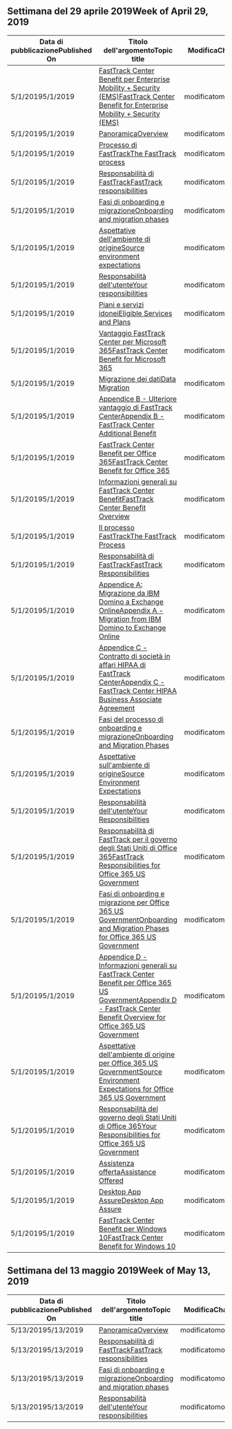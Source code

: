 <!-- This file is generated automatically each week. Changes made to this file will be overwritten.-->




## <a name="week-of-april-29-2019"></a><span data-ttu-id="f05e9-101">Settimana del 29 aprile 2019</span><span class="sxs-lookup"><span data-stu-id="f05e9-101">Week of April 29, 2019</span></span>


| <span data-ttu-id="f05e9-102">Data di pubblicazione</span><span class="sxs-lookup"><span data-stu-id="f05e9-102">Published On</span></span> |<span data-ttu-id="f05e9-103">Titolo dell'argomento</span><span class="sxs-lookup"><span data-stu-id="f05e9-103">Topic title</span></span> | <span data-ttu-id="f05e9-104">Modifica</span><span class="sxs-lookup"><span data-stu-id="f05e9-104">Change</span></span> |
|------|------------|--------|
| <span data-ttu-id="f05e9-105">5/1/2019</span><span class="sxs-lookup"><span data-stu-id="f05e9-105">5/1/2019</span></span> | [<span data-ttu-id="f05e9-106">FastTrack Center Benefit per Enterprise Mobility + Security (EMS)</span><span class="sxs-lookup"><span data-stu-id="f05e9-106">FastTrack Center Benefit for Enterprise Mobility + Security (EMS)</span></span>](/FastTrack/ems-fasttrack-benefit-for-ems) | <span data-ttu-id="f05e9-107">modificato</span><span class="sxs-lookup"><span data-stu-id="f05e9-107">modified</span></span> |
| <span data-ttu-id="f05e9-108">5/1/2019</span><span class="sxs-lookup"><span data-stu-id="f05e9-108">5/1/2019</span></span> | [<span data-ttu-id="f05e9-109">Panoramica</span><span class="sxs-lookup"><span data-stu-id="f05e9-109">Overview</span></span>](/FastTrack/ems-fasttrack-benefit-overview) | <span data-ttu-id="f05e9-110">modificato</span><span class="sxs-lookup"><span data-stu-id="f05e9-110">modified</span></span> |
| <span data-ttu-id="f05e9-111">5/1/2019</span><span class="sxs-lookup"><span data-stu-id="f05e9-111">5/1/2019</span></span> | [<span data-ttu-id="f05e9-112">Processo di FastTrack</span><span class="sxs-lookup"><span data-stu-id="f05e9-112">The FastTrack process</span></span>](/FastTrack/ems-fasttrack-process) | <span data-ttu-id="f05e9-113">modificato</span><span class="sxs-lookup"><span data-stu-id="f05e9-113">modified</span></span> |
| <span data-ttu-id="f05e9-114">5/1/2019</span><span class="sxs-lookup"><span data-stu-id="f05e9-114">5/1/2019</span></span> | [<span data-ttu-id="f05e9-115">Responsabilità di FastTrack</span><span class="sxs-lookup"><span data-stu-id="f05e9-115">FastTrack responsibilities</span></span>](/FastTrack/ems-fasttrack-responsibilities) | <span data-ttu-id="f05e9-116">modificato</span><span class="sxs-lookup"><span data-stu-id="f05e9-116">modified</span></span> |
| <span data-ttu-id="f05e9-117">5/1/2019</span><span class="sxs-lookup"><span data-stu-id="f05e9-117">5/1/2019</span></span> | [<span data-ttu-id="f05e9-118">Fasi di onboarding e migrazione</span><span class="sxs-lookup"><span data-stu-id="f05e9-118">Onboarding and migration phases</span></span>](/FastTrack/ems-onboarding-phases) | <span data-ttu-id="f05e9-119">modificato</span><span class="sxs-lookup"><span data-stu-id="f05e9-119">modified</span></span> |
| <span data-ttu-id="f05e9-120">5/1/2019</span><span class="sxs-lookup"><span data-stu-id="f05e9-120">5/1/2019</span></span> | [<span data-ttu-id="f05e9-121">Aspettative dell'ambiente di origine</span><span class="sxs-lookup"><span data-stu-id="f05e9-121">Source environment expectations</span></span>](/FastTrack/ems-source-environment-expectations) | <span data-ttu-id="f05e9-122">modificato</span><span class="sxs-lookup"><span data-stu-id="f05e9-122">modified</span></span> |
| <span data-ttu-id="f05e9-123">5/1/2019</span><span class="sxs-lookup"><span data-stu-id="f05e9-123">5/1/2019</span></span> | [<span data-ttu-id="f05e9-124">Responsabilità dell'utente</span><span class="sxs-lookup"><span data-stu-id="f05e9-124">Your responsibilities</span></span>](/FastTrack/ems-your-responsibilities) | <span data-ttu-id="f05e9-125">modificato</span><span class="sxs-lookup"><span data-stu-id="f05e9-125">modified</span></span> |
| <span data-ttu-id="f05e9-126">5/1/2019</span><span class="sxs-lookup"><span data-stu-id="f05e9-126">5/1/2019</span></span> | [<span data-ttu-id="f05e9-127">Piani e servizi idonei</span><span class="sxs-lookup"><span data-stu-id="f05e9-127">Eligible Services and Plans</span></span>](/FastTrack/m365-eligible-services-and-plans) | <span data-ttu-id="f05e9-128">modificato</span><span class="sxs-lookup"><span data-stu-id="f05e9-128">modified</span></span> |
| <span data-ttu-id="f05e9-129">5/1/2019</span><span class="sxs-lookup"><span data-stu-id="f05e9-129">5/1/2019</span></span> | [<span data-ttu-id="f05e9-130">Vantaggio FastTrack Center per Microsoft 365</span><span class="sxs-lookup"><span data-stu-id="f05e9-130">FastTrack Center Benefit for Microsoft 365</span></span>](/FastTrack/m365-fasttrack-benefit-overview) | <span data-ttu-id="f05e9-131">modificato</span><span class="sxs-lookup"><span data-stu-id="f05e9-131">modified</span></span> |
| <span data-ttu-id="f05e9-132">5/1/2019</span><span class="sxs-lookup"><span data-stu-id="f05e9-132">5/1/2019</span></span> | [<span data-ttu-id="f05e9-133">Migrazione dei dati</span><span class="sxs-lookup"><span data-stu-id="f05e9-133">Data Migration</span></span>](/FastTrack/o365-data-migration) | <span data-ttu-id="f05e9-134">modificato</span><span class="sxs-lookup"><span data-stu-id="f05e9-134">modified</span></span> |
| <span data-ttu-id="f05e9-135">5/1/2019</span><span class="sxs-lookup"><span data-stu-id="f05e9-135">5/1/2019</span></span> | [<span data-ttu-id="f05e9-136">Appendice B - Ulteriore vantaggio di FastTrack Center</span><span class="sxs-lookup"><span data-stu-id="f05e9-136">Appendix B - FastTrack Center Additional Benefit</span></span>](/FastTrack/o365-fasttrack-additional-benefits) | <span data-ttu-id="f05e9-137">modificato</span><span class="sxs-lookup"><span data-stu-id="f05e9-137">modified</span></span> |
| <span data-ttu-id="f05e9-138">5/1/2019</span><span class="sxs-lookup"><span data-stu-id="f05e9-138">5/1/2019</span></span> | [<span data-ttu-id="f05e9-139">FastTrack Center Benefit per Office 365</span><span class="sxs-lookup"><span data-stu-id="f05e9-139">FastTrack Center Benefit for Office 365</span></span>](/FastTrack/o365-fasttrack-benefit-for-office-365) | <span data-ttu-id="f05e9-140">modificato</span><span class="sxs-lookup"><span data-stu-id="f05e9-140">modified</span></span> |
| <span data-ttu-id="f05e9-141">5/1/2019</span><span class="sxs-lookup"><span data-stu-id="f05e9-141">5/1/2019</span></span> | [<span data-ttu-id="f05e9-142">Informazioni generali su FastTrack Center Benefit</span><span class="sxs-lookup"><span data-stu-id="f05e9-142">FastTrack Center Benefit Overview</span></span>](/FastTrack/o365-fasttrack-benefit-overview) | <span data-ttu-id="f05e9-143">modificato</span><span class="sxs-lookup"><span data-stu-id="f05e9-143">modified</span></span> |
| <span data-ttu-id="f05e9-144">5/1/2019</span><span class="sxs-lookup"><span data-stu-id="f05e9-144">5/1/2019</span></span> | [<span data-ttu-id="f05e9-145">Il processo FastTrack</span><span class="sxs-lookup"><span data-stu-id="f05e9-145">The FastTrack Process</span></span>](/FastTrack/o365-fasttrack-process) | <span data-ttu-id="f05e9-146">modificato</span><span class="sxs-lookup"><span data-stu-id="f05e9-146">modified</span></span> |
| <span data-ttu-id="f05e9-147">5/1/2019</span><span class="sxs-lookup"><span data-stu-id="f05e9-147">5/1/2019</span></span> | [<span data-ttu-id="f05e9-148">Responsabilità di FastTrack</span><span class="sxs-lookup"><span data-stu-id="f05e9-148">FastTrack Responsibilities</span></span>](/FastTrack/o365-fasttrack-responsibilities) | <span data-ttu-id="f05e9-149">modificato</span><span class="sxs-lookup"><span data-stu-id="f05e9-149">modified</span></span> |
| <span data-ttu-id="f05e9-150">5/1/2019</span><span class="sxs-lookup"><span data-stu-id="f05e9-150">5/1/2019</span></span> | [<span data-ttu-id="f05e9-151">Appendice A: Migrazione da IBM Domino a Exchange Online</span><span class="sxs-lookup"><span data-stu-id="f05e9-151">Appendix A - Migration from IBM Domino to Exchange Online</span></span>](/FastTrack/o365-from-ibm-domino-to-exchange-online) | <span data-ttu-id="f05e9-152">modificato</span><span class="sxs-lookup"><span data-stu-id="f05e9-152">modified</span></span> |
| <span data-ttu-id="f05e9-153">5/1/2019</span><span class="sxs-lookup"><span data-stu-id="f05e9-153">5/1/2019</span></span> | [<span data-ttu-id="f05e9-154">Appendice C - Contratto di società in affari HIPAA di FastTrack Center</span><span class="sxs-lookup"><span data-stu-id="f05e9-154">Appendix C - FastTrack Center HIPAA Business Associate Agreement</span></span>](/FastTrack/o365-hipaa-business-associate-agreement) | <span data-ttu-id="f05e9-155">modificato</span><span class="sxs-lookup"><span data-stu-id="f05e9-155">modified</span></span> |
| <span data-ttu-id="f05e9-156">5/1/2019</span><span class="sxs-lookup"><span data-stu-id="f05e9-156">5/1/2019</span></span> | [<span data-ttu-id="f05e9-157">Fasi del processo di onboarding e migrazione</span><span class="sxs-lookup"><span data-stu-id="f05e9-157">Onboarding and Migration Phases</span></span>](/FastTrack/o365-onboarding-and-migration) | <span data-ttu-id="f05e9-158">modificato</span><span class="sxs-lookup"><span data-stu-id="f05e9-158">modified</span></span> |
| <span data-ttu-id="f05e9-159">5/1/2019</span><span class="sxs-lookup"><span data-stu-id="f05e9-159">5/1/2019</span></span> | [<span data-ttu-id="f05e9-160">Aspettative sull'ambiente di origine</span><span class="sxs-lookup"><span data-stu-id="f05e9-160">Source Environment Expectations</span></span>](/FastTrack/o365-source-environment-expectations) | <span data-ttu-id="f05e9-161">modificato</span><span class="sxs-lookup"><span data-stu-id="f05e9-161">modified</span></span> |
| <span data-ttu-id="f05e9-162">5/1/2019</span><span class="sxs-lookup"><span data-stu-id="f05e9-162">5/1/2019</span></span> | [<span data-ttu-id="f05e9-163">Responsabilità dell'utente</span><span class="sxs-lookup"><span data-stu-id="f05e9-163">Your Responsibilities</span></span>](/FastTrack/o365-your-responsibilities) | <span data-ttu-id="f05e9-164">modificato</span><span class="sxs-lookup"><span data-stu-id="f05e9-164">modified</span></span> |
| <span data-ttu-id="f05e9-165">5/1/2019</span><span class="sxs-lookup"><span data-stu-id="f05e9-165">5/1/2019</span></span> | [<span data-ttu-id="f05e9-166">Responsabilità di FastTrack per il governo degli Stati Uniti di Office 365</span><span class="sxs-lookup"><span data-stu-id="f05e9-166">FastTrack Responsibilities for Office 365 US Government</span></span>](/FastTrack/us-gov-appendix-fasttrack-responsibilities) | <span data-ttu-id="f05e9-167">modificato</span><span class="sxs-lookup"><span data-stu-id="f05e9-167">modified</span></span> |
| <span data-ttu-id="f05e9-168">5/1/2019</span><span class="sxs-lookup"><span data-stu-id="f05e9-168">5/1/2019</span></span> | [<span data-ttu-id="f05e9-169">Fasi di onboarding e migrazione per Office 365 US Government</span><span class="sxs-lookup"><span data-stu-id="f05e9-169">Onboarding and Migration Phases for Office 365 US Government</span></span>](/FastTrack/us-gov-appendix-onboarding-and-migration) | <span data-ttu-id="f05e9-170">modificato</span><span class="sxs-lookup"><span data-stu-id="f05e9-170">modified</span></span> |
| <span data-ttu-id="f05e9-171">5/1/2019</span><span class="sxs-lookup"><span data-stu-id="f05e9-171">5/1/2019</span></span> | [<span data-ttu-id="f05e9-172">Appendice D - Informazioni generali su FastTrack Center Benefit per Office 365 US Government</span><span class="sxs-lookup"><span data-stu-id="f05e9-172">Appendix D - FastTrack Center Benefit Overview for Office 365 US Government</span></span>](/FastTrack/us-gov-appendix-overview) | <span data-ttu-id="f05e9-173">modificato</span><span class="sxs-lookup"><span data-stu-id="f05e9-173">modified</span></span> |
| <span data-ttu-id="f05e9-174">5/1/2019</span><span class="sxs-lookup"><span data-stu-id="f05e9-174">5/1/2019</span></span> | [<span data-ttu-id="f05e9-175">Aspettative dell'ambiente di origine per Office 365 US Government</span><span class="sxs-lookup"><span data-stu-id="f05e9-175">Source Environment Expectations for Office 365 US Government</span></span>](/FastTrack/us-gov-appendix-source-environment-expectations) | <span data-ttu-id="f05e9-176">modificato</span><span class="sxs-lookup"><span data-stu-id="f05e9-176">modified</span></span> |
| <span data-ttu-id="f05e9-177">5/1/2019</span><span class="sxs-lookup"><span data-stu-id="f05e9-177">5/1/2019</span></span> | [<span data-ttu-id="f05e9-178">Responsabilità del governo degli Stati Uniti di Office 365</span><span class="sxs-lookup"><span data-stu-id="f05e9-178">Your Responsibilities for Office 365 US Government</span></span>](/FastTrack/us-gov-appendix-your-responsibilities) | <span data-ttu-id="f05e9-179">modificato</span><span class="sxs-lookup"><span data-stu-id="f05e9-179">modified</span></span> |
| <span data-ttu-id="f05e9-180">5/1/2019</span><span class="sxs-lookup"><span data-stu-id="f05e9-180">5/1/2019</span></span> | [<span data-ttu-id="f05e9-181">Assistenza offerta</span><span class="sxs-lookup"><span data-stu-id="f05e9-181">Assistance Offered</span></span>](/FastTrack/win-10-daa-assistance-offered) | <span data-ttu-id="f05e9-182">modificato</span><span class="sxs-lookup"><span data-stu-id="f05e9-182">modified</span></span> |
| <span data-ttu-id="f05e9-183">5/1/2019</span><span class="sxs-lookup"><span data-stu-id="f05e9-183">5/1/2019</span></span> | [<span data-ttu-id="f05e9-184">Desktop App Assure</span><span class="sxs-lookup"><span data-stu-id="f05e9-184">Desktop App Assure</span></span>](/FastTrack/win-10-desktop-app-assure) | <span data-ttu-id="f05e9-185">modificato</span><span class="sxs-lookup"><span data-stu-id="f05e9-185">modified</span></span> |
| <span data-ttu-id="f05e9-186">5/1/2019</span><span class="sxs-lookup"><span data-stu-id="f05e9-186">5/1/2019</span></span> | [<span data-ttu-id="f05e9-187">FastTrack Center Benefit per Windows 10</span><span class="sxs-lookup"><span data-stu-id="f05e9-187">FastTrack Center Benefit for Windows 10</span></span>](/FastTrack/win-10-fasttrack-benefit-for-windows-10) | <span data-ttu-id="f05e9-188">modificato</span><span class="sxs-lookup"><span data-stu-id="f05e9-188">modified</span></span> |


## <a name="week-of-may-13-2019"></a><span data-ttu-id="f05e9-189">Settimana del 13 maggio 2019</span><span class="sxs-lookup"><span data-stu-id="f05e9-189">Week of May 13, 2019</span></span>


| <span data-ttu-id="f05e9-190">Data di pubblicazione</span><span class="sxs-lookup"><span data-stu-id="f05e9-190">Published On</span></span> |<span data-ttu-id="f05e9-191">Titolo dell'argomento</span><span class="sxs-lookup"><span data-stu-id="f05e9-191">Topic title</span></span> | <span data-ttu-id="f05e9-192">Modifica</span><span class="sxs-lookup"><span data-stu-id="f05e9-192">Change</span></span> |
|------|------------|--------|
| <span data-ttu-id="f05e9-193">5/13/2019</span><span class="sxs-lookup"><span data-stu-id="f05e9-193">5/13/2019</span></span> | [<span data-ttu-id="f05e9-194">Panoramica</span><span class="sxs-lookup"><span data-stu-id="f05e9-194">Overview</span></span>](/FastTrack/ems-fasttrack-benefit-overview) | <span data-ttu-id="f05e9-195">modificato</span><span class="sxs-lookup"><span data-stu-id="f05e9-195">modified</span></span> |
| <span data-ttu-id="f05e9-196">5/13/2019</span><span class="sxs-lookup"><span data-stu-id="f05e9-196">5/13/2019</span></span> | [<span data-ttu-id="f05e9-197">Responsabilità di FastTrack</span><span class="sxs-lookup"><span data-stu-id="f05e9-197">FastTrack responsibilities</span></span>](/FastTrack/ems-fasttrack-responsibilities) | <span data-ttu-id="f05e9-198">modificato</span><span class="sxs-lookup"><span data-stu-id="f05e9-198">modified</span></span> |
| <span data-ttu-id="f05e9-199">5/13/2019</span><span class="sxs-lookup"><span data-stu-id="f05e9-199">5/13/2019</span></span> | [<span data-ttu-id="f05e9-200">Fasi di onboarding e migrazione</span><span class="sxs-lookup"><span data-stu-id="f05e9-200">Onboarding and migration phases</span></span>](/FastTrack/ems-onboarding-phases) | <span data-ttu-id="f05e9-201">modificato</span><span class="sxs-lookup"><span data-stu-id="f05e9-201">modified</span></span> |
| <span data-ttu-id="f05e9-202">5/13/2019</span><span class="sxs-lookup"><span data-stu-id="f05e9-202">5/13/2019</span></span> | [<span data-ttu-id="f05e9-203">Responsabilità dell'utente</span><span class="sxs-lookup"><span data-stu-id="f05e9-203">Your responsibilities</span></span>](/FastTrack/ems-your-responsibilities) | <span data-ttu-id="f05e9-204">modificato</span><span class="sxs-lookup"><span data-stu-id="f05e9-204">modified</span></span> |
